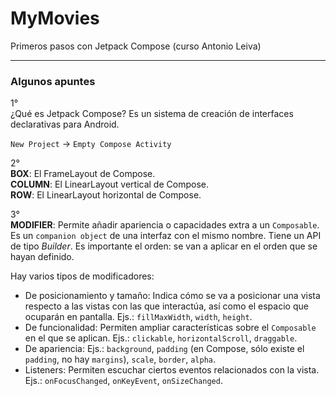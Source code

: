 # MyMovies
Primeros pasos con Jetpack Compose (curso Antonio Leiva)

----

### Algunos apuntes

1°  
¿Qué es Jetpack Compose?
Es un sistema de creación de interfaces declarativas para Android.

`New Project` -> `Empty Compose Activity`


2°  
**BOX**: El FrameLayout de Compose.  
**COLUMN**: El LinearLayout vertical de Compose.  
**ROW**: El LinearLayout horizontal de Compose.


3°  
**MODIFIER**: Permite añadir apariencia o capacidades extra a un `Composable`. Es un `companion object` de una interfaz con el mismo nombre. Tiene un API de tipo *Builder*. Es importante el orden: se van a aplicar en el orden que se hayan definido.

Hay varios tipos de modificadores:  
- De posicionamiento y tamaño: Indica cómo se va a posicionar una vista respecto a las vistas con las que interactúa, así como el espacio que ocuparán en pantalla. Ejs.: `fillMaxWidth`, `width`, `height`.  
- De funcionalidad: Permiten ampliar características sobre el `Composable` en el que se aplican. Ejs.: `clickable`, `horizontalScroll`, `draggable`.  
- De apariencia: Ejs.: `background`, `padding` (en Compose, sólo existe el `padding`, no hay `margins`), `scale`, `border`, `alpha`.  
- Listeners: Permiten escuchar ciertos eventos relacionados con la vista. Ejs.: `onFocusChanged`, `onKeyEvent`, `onSizeChanged`.  

